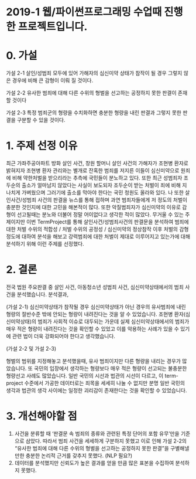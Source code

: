 # 2019-1 웹/파이썬프로그래밍 수업때 진행한 프로젝트입니다.

# 0. 가설
가설 2-1 살인/성범죄 모두에 있어 가해자의 심신미약 상태가 참작이 될 경우 그렇지 않은 경우에 비해 큰 감형이 이뤄 질 것이다.

가설 2-2 유사한 범죄에 대해 다른 수위의 형벌을 선고하는 공정하지 못한 판결이 존재할 것이다

가설 2-3 특정 범죄군의 형량을 수치화하면 충분한 형량을 내린 판결과 그렇지 못한 판결을 구분할 수 있을 것이다.

# 1. 주제 선정 이유
최근 가좌주공아파트 방화 살인 사건, 창원 할머니 살인 사건의 가해자가 조현병 환자로 밝혀지자 조현병 환자 관리와는 별개로 잔혹한 범죄를 저지른 이들이 심신미약으로 원죄에 비해 약한처벌을 받으리라는 추측에 국민들이 분노하고 있다.
또한 최근 성범죄자 조두순의 출소가 얼마남지 않았다는 사실이 보도되자 조두순이 받는 처벌이 죄에 비해 지나치게 가벼웠으며 그러기에 출소를 막아야 한다는 국민 청원도 올라와 있다.
나 또한 살인사건/성범죄 사건의 판결을 뉴스를 통해 접하며 과연 범죄자들에게 저 정도의 처벌이 충분한 것인지에 대한 고민을 해본적이 많다. 또한 악질범죄자가 심신미약의 이유로 감형이 선고될때는 분노와 더불어 정말 어이없다고 생각한 적이 많았다.
무거울 수 있는 주제이지만 이번 TermProject를 통해 살인사건/성범죄사건의 판결문을 분석하여 범죄에 대한 처벌 수위의 적합성 / 처벌 수위의 공정성 / 심신미약의 정상참작 이후 처벌의 감형 정도에 대하여 분석을 해보고 강력범죄에 대한 처벌이 제대로 이루어지고 있는가에 대해 분석하기 위해 이런 주제를 선정했다.

# 2. 결론
전국 법원 주요판결 중 살인 사건, 아동청소년 성범죄 사건, 심신미약상태에서의 범죄 사건을 분석했습니다.
분석결과,

(가설 2-1) 
심신미약상태가 참작될 경우 심신미약상태가 아닌 경우의 유사범죄에 내린 형량의 절반수준 밖에 안되는 형량이 내려진다는 것을 알 수 있었습니다. 조현병 환자(심신미약상태)의 범죄가 사회적 이슈로 대두되는 가운데 실제 심신미약상태에서의 범죄가 매우 적은 형량이 내려진다는 것을 확인할 수 있었고 이를 악용하는 사례가 있을 수 있기에 관련 법이 더욱 강화되어야 한다고 생각했습니다.

(가설 2-2 및 가설 2-3) 

형벌의 범위를 지정해놓고 분석했을때, 유사 범죄이지만 다른 형량을 내리는 경우가 많았습니다. 또 국민의 입장에서 생각하는 형량보다 매우 적은 형량이 선고되는 불충분한 형량선고 사례도 많았습니다. 일반 국민의 시선과 법관의 시선이 다르고, 이 term-project 수준에서 가공한 데이터로는 죄목을 세세히 나눌 수 없지만 분명 일반 국민의 생각과 법관의 생각 사이에는 일정한 괴리감이 존재한다는 것을 확인할 수 있었습니다.

# 3. 개선해야할 점
1. 사건을 분류할 때 ‘판결문 속 범죄의 종류와 관련된 특정 단어의 포함 유무’만을 기준으로 삼았다. 따라서 범죄 사건을 세세하게 구분하지 못했고 이로 인해 가설 2-2의 “유사한 범죄에 대해 다른 수위의 형벌을 선고하는 공정하지 못한 판결”을 구별해낼만한 충분한 논리적 근거를 갖추지 못했다. (NLP 필요?)
2. 데이터를 분석했지만 신뢰도가 높은 결과를 얻을 만큼 많은 표본을 수집하여 분석하지 못했다.

